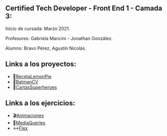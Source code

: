 ## Certified Tech Developer - Front End 1 - Camada 3:

Inicio de cursada: Marzo 2021.

Profesores: Gabriela Mancini - Jonathan González.

Alumno: Bravo Pérez, Agustín Nicolás.

## Links a los proyectos:

- :cake:[RecetaLemonPie](https://agusbrr.github.io/Frontend1-Proyectos/RecetaLemonPie/)
- :bat:[BatmanCV](https://agusbrr.github.io/Frontend1-Proyectos/BatmanCV/)
- :superhero:[CartasSuperheroes](https://agusbrr.github.io/Frontend1-Proyectos/CartasSuperheroes/)

## Links a los ejercicios: 
- :clapper:[Animaciones](https://agusbrr.github.io/Frontend1-Proyectos/EjericioAnimaciones/)
- :mobile_phone_off:[MediaQueries](https://agusbrr.github.io/Frontend1-Proyectos/EjericioMediaQueries/)
- :left_right_arrow:[Flex](https:agusbrr.github.io/Frontend1-Proyectos/EjercicioFlex/)
